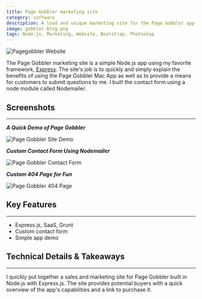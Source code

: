 ```yaml
---
title: Page Gobbler marketing site
category: software
description: A loud and unique marketing site for the Page Gobbler app
image: gobbler-blog.png
tags: Node.js, Marketing, Website, Bootstrap, Photoshop
---
```

![Pagegobbler Website](/gobbler-site-screens/gobbler-site-homepage.png)

The Page Gobbler marketing site is a simple Node.js app using my favorite framework, [Express](http://expressjs.com/). The site's job is to quickly and simply explain the benefits of using the Page Gobbler Mac App as well as to provide a means for customers to submit questions to me. I built the contact form using a node module called Nodemailer.

## Screenshots

* * *

**_A Quick Demo of Page Gobbler_**

![Page Gobbler Site Demo](/gobbler-site-screens/page-gobbler-site-demo.png)

**_Custom Contact Form Using Nodemailer_**

![Page Gobbler Contact Form](/gobbler-site-screens/page-gobbler-site-contact.png)

**_Custom 404 Page for Fun_**

![Page Gobbler 404 Page](/gobbler-site-screens/page-gobbler-site-404.png)

## Key Features

* * *

* Express.js, SaaS, Grunt
* Custom contact form
* Simple app demo

## Technical Details & Takeaways

* * *

I quickly put together a sales and marketing site for Page Gobbler built in Node.js with Express.js. The site provides potential buyers with a quick overview of the app's capabilities and a link to purchase it.